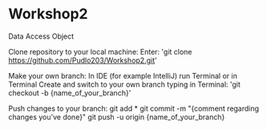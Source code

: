# Workshop2
Data Access Object


Clone repository to your local machine:
   Enter: 'git clone https://github.com/Pudlo203/Workshop2.git'

Make your own branch:
    In IDE (for example IntelliJ) run Terminal or in Terminal Create and switch to your own branch typing in Terminal: 'git checkout -b {name_of_your_branch}'

Push changes to your branch:
   git add * git commit -m "{comment regarding changes you've done}" git push -u origin {name_of_your_branch}
    

